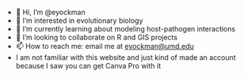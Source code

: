 - 👋 Hi, I’m @eyockman
- 👀 I’m interested in evolutionary biology
- 🌱 I’m currently learning about modeling host-pathogen interactions
- 💞️ I’m looking to collaborate on R and GIS projects
- 📫 How to reach me: email me at eyockman@umd.edu
- I am not familiar with this website and just kind of made an account because I saw you can get Canva Pro with it

<!---
eyockman/eyockman is a ✨ special ✨ repository because its `README.md` (this file) appears on your GitHub profile.
You can click the Preview link to take a look at your changes.
--->
